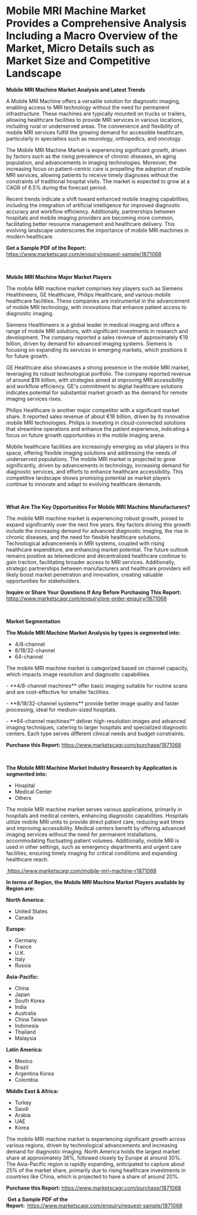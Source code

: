 <p><h1>Mobile MRI Machine Market Provides a Comprehensive Analysis Including a Macro Overview of the Market, Micro Details such as Market Size and Competitive Landscape</h1></p><p><strong>Mobile MRI Machine Market Analysis and Latest Trends</strong></p>
<p><p>A Mobile MRI Machine offers a versatile solution for diagnostic imaging, enabling access to MRI technology without the need for permanent infrastructure. These machines are typically mounted on trucks or trailers, allowing healthcare facilities to provide MRI services in various locations, including rural or underserved areas. The convenience and flexibility of mobile MRI services fulfill the growing demand for accessible healthcare, particularly in specialties such as neurology, orthopedics, and oncology.</p><p>The Mobile MRI Machine Market is experiencing significant growth, driven by factors such as the rising prevalence of chronic diseases, an aging population, and advancements in imaging technologies. Moreover, the increasing focus on patient-centric care is propelling the adoption of mobile MRI services, allowing patients to receive timely diagnoses without the constraints of traditional hospital visits. The market is expected to grow at a CAGR of 6.5% during the forecast period. </p><p>Recent trends indicate a shift toward enhanced mobile imaging capabilities, including the integration of artificial intelligence for improved diagnostic accuracy and workflow efficiency. Additionally, partnerships between hospitals and mobile imaging providers are becoming more common, facilitating better resource management and healthcare delivery. This evolving landscape underscores the importance of mobile MRI machines in modern healthcare.</p></p>
<p><strong>Get a Sample PDF of the Report:&nbsp;</strong> <a href="https://www.marketscagr.com/enquiry/request-sample/1871068?utm_campaign=3457&utm_medium=2&utm_source=Github&utm_content=ia&utm_term=13042025&utm_id=mobile-mri-machine">https://www.marketscagr.com/enquiry/request-sample/1871068</a></p>
<p>&nbsp;</p>
<p><strong>Mobile MRI Machine Major Market Players</strong></p>
<p><p>The mobile MRI machine market comprises key players such as Siemens Healthineers, GE Healthcare, Philips Healthcare, and various mobile healthcare facilities. These companies are instrumental in the advancement of mobile MRI technology, with innovations that enhance patient access to diagnostic imaging.</p><p>Siemens Healthineers is a global leader in medical imaging and offers a range of mobile MRI solutions, with significant investments in research and development. The company reported a sales revenue of approximately €19 billion, driven by demand for advanced imaging systems. Siemens is focusing on expanding its services in emerging markets, which positions it for future growth.</p><p>GE Healthcare also showcases a strong presence in the mobile MRI market, leveraging its robust technological portfolio. The company reported revenue of around $19 billion, with strategies aimed at improving MRI accessibility and workflow efficiency. GE's commitment to digital healthcare solutions indicates potential for substantial market growth as the demand for remote imaging services rises.</p><p>Philips Healthcare is another major competitor with a significant market share. It reported sales revenue of about €18 billion, driven by its innovative mobile MRI technologies. Philips is investing in cloud-connected solutions that streamline operations and enhance the patient experience, indicating a focus on future growth opportunities in the mobile imaging arena.</p><p>Mobile healthcare facilities are increasingly emerging as vital players in this space, offering flexible imaging solutions and addressing the needs of underserved populations. The mobile MRI market is projected to grow significantly, driven by advancements in technology, increasing demand for diagnostic services, and efforts to enhance healthcare accessibility. This competitive landscape shows promising potential as market players continue to innovate and adapt to evolving healthcare demands.</p></p>
<p>&nbsp;</p>
<p><strong>What Are The Key Opportunities For Mobile MRI Machine Manufacturers?</strong></p>
<p><p>The mobile MRI machine market is experiencing robust growth, poised to expand significantly over the next five years. Key factors driving this growth include the increasing demand for advanced diagnostic imaging, the rise in chronic diseases, and the need for flexible healthcare solutions. Technological advancements in MRI systems, coupled with rising healthcare expenditure, are enhancing market potential. The future outlook remains positive as telemedicine and decentralized healthcare continue to gain traction, facilitating broader access to MRI services. Additionally, strategic partnerships between manufacturers and healthcare providers will likely boost market penetration and innovation, creating valuable opportunities for stakeholders.</p></p>
<p><strong>Inquire or Share Your Questions If Any Before Purchasing This Report:</strong> <a href="https://www.marketscagr.com/enquiry/pre-order-enquiry/1871068?utm_campaign=3457&utm_medium=2&utm_source=Github&utm_content=ia&utm_term=13042025&utm_id=mobile-mri-machine">https://www.marketscagr.com/enquiry/pre-order-enquiry/1871068</a></p>
<p>&nbsp;</p>
<p><strong>Market Segmentation</strong></p>
<p><strong>The Mobile MRI Machine Market Analysis by types is segmented into:</strong></p>
<p><ul><li>4/8-channel</li><li>8/18/32-channel</li><li>64-channel</li></ul></p>
<p><p>The mobile MRI machine market is categorized based on channel capacity, which impacts image resolution and diagnostic capabilities. </p><p>- **4/8-channel machines** offer basic imaging suitable for routine scans and are cost-effective for smaller facilities. </p><p>- **8/18/32-channel systems** provide better image quality and faster processing, ideal for medium-sized hospitals. </p><p>- **64-channel machines** deliver high-resolution images and advanced imaging techniques, catering to larger hospitals and specialized diagnostic centers. Each type serves different clinical needs and budget constraints.</p></p>
<p><strong>Purchase this Report:&nbsp;</strong><a href="https://www.marketscagr.com/purchase/1871068?utm_campaign=3457&utm_medium=2&utm_source=Github&utm_content=ia&utm_term=13042025&utm_id=mobile-mri-machine">https://www.marketscagr.com/purchase/1871068</a></p>
<p>&nbsp;</p>
<p><strong>The Mobile MRI Machine Market Industry Research by Application is segmented into:</strong></p>
<p><ul><li>Hospital</li><li>Medical Center</li><li>Others</li></ul></p>
<p><p>The mobile MRI machine market serves various applications, primarily in hospitals and medical centers, enhancing diagnostic capabilities. Hospitals utilize mobile MRI units to provide direct patient care, reducing wait times and improving accessibility. Medical centers benefit by offering advanced imaging services without the need for permanent installations, accommodating fluctuating patient volumes. Additionally, mobile MRI is used in other settings, such as emergency departments and urgent care facilities, ensuring timely imaging for critical conditions and expanding healthcare reach.</p></p>
<p><a href="https://www.marketscagr.com/mobile-mri-machine-r1871068?utm_campaign=3457&utm_medium=2&utm_source=Github&utm_content=ia&utm_term=13042025&utm_id=mobile-mri-machine">&nbsp;https://www.marketscagr.com/mobile-mri-machine-r1871068</a></p>
<p><strong>In terms of Region, the Mobile MRI Machine Market Players available by Region are:</strong></p>
<p>
    <p> <strong> North America: </strong>
        <ul>
            <li>United States</li>
            <li>Canada</li>
        </ul>
        </p> 
    <p> <strong> Europe: </strong>
        <ul>
            <li>Germany</li>
            <li>France</li>
            <li>U.K.</li>
            <li>Italy</li>
            <li>Russia</li>
        </ul>
        </p> 
    <p> <strong> Asia-Pacific: </strong>
        <ul>
            <li>China</li>
            <li>Japan</li>
            <li>South Korea</li>
            <li>India</li>
            <li>Australia</li>
            <li>China Taiwan</li>
            <li>Indonesia</li>
            <li>Thailand</li>
            <li>Malaysia</li>
        </ul>
        </p> 
    <p> <strong> Latin America: </strong>
        <ul>
            <li>Mexico</li>
            <li>Brazil</li>
            <li>Argentina Korea</li>
            <li>Colombia</li>
        </ul>
        </p> 
    <p> <strong> Middle East & Africa: </strong>
        <ul>
            <li>Turkey</li>
            <li>Saudi</li>
            <li>Arabia</li>
            <li>UAE</li>
            <li>Korea</li>
        </ul>
    </p>
    </p>
<p><p>The mobile MRI machine market is experiencing significant growth across various regions, driven by technological advancements and increasing demand for diagnostic imaging. North America holds the largest market share at approximately 38%, followed closely by Europe at around 30%. The Asia-Pacific region is rapidly expanding, anticipated to capture about 25% of the market share, primarily due to rising healthcare investments in countries like China, which is projected to have a share of around 20%.</p></p>
<p><strong>Purchase this Report: </strong><a href="https://www.marketscagr.com/purchase/1871068?utm_campaign=3457&utm_medium=2&utm_source=Github&utm_content=ia&utm_term=13042025&utm_id=mobile-mri-machine">https://www.marketscagr.com/purchase/1871068</a></p>
<p>&nbsp;<strong>Get a Sample PDF of the Report:&nbsp;&nbsp;</strong><a href="https://www.marketscagr.com/enquiry/request-sample/1871068?utm_campaign=3457&utm_medium=2&utm_source=Github&utm_content=ia&utm_term=13042025&utm_id=mobile-mri-machine">https://www.marketscagr.com/enquiry/request-sample/1871068</a></p>
<p><strong></strong></p>
<p><p></p><p></p><p></p></p>
